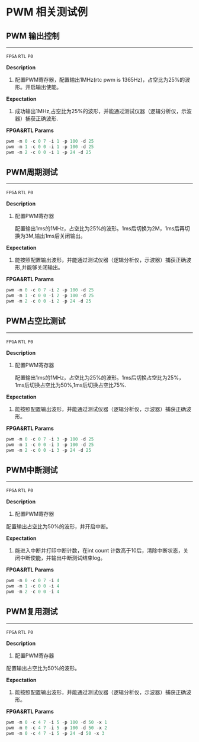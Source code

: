 # PWM 相关测试例

## PWM 输出控制

----

`FPGA` `RTL` `P0`

**Description**  

1. 配置PWM寄存器，配置输出1MHz(rtc pwm is 1365Hz)，占空比为25%的波形。开启输出使能。  

**Expectation**  

1. 成功输出1MHz,占空比为25%的波形，并能通过测试仪器（逻辑分析仪，示波器）捕获正确波形.

**FPGA&RTL Params**  


```c
pwm -m 0 -c 0 7 -i 1 -p 100 -d 25
pwm -m 1 -c 0 0 -i 1 -p 100 -d 25
pwm -m 2 -c 0 0 -i 1 -p 24 -d 25
```

## PWM周期测试

----

`FPGA` `RTL` `P0`

**Description**  

1. 配置PWM寄存器

   配置输出1ms的1MHz，占空比为25%的波形。1ms后切换为2M，1ms后再切换为3M,输出1ms后关闭输出。

**Expectation**  

1. 能按照配置输出波形，并能通过测试仪器（逻辑分析仪，示波器）捕获正确波形,并能够关闭输出。

**FPGA&RTL Params**  

```c
pwm -m 0 -c 0 7 -i 2 -p 100 -d 25
pwm -m 1 -c 0 0 -i 2 -p 100 -d 25
pwm -m 2 -c 0 0 -i 2 -p 24 -d 25
```

## PWM占空比测试

----

`FPGA` `RTL` `P0`

**Description**  

1. 配置PWM寄存器

   配置输出1ms的1MHz，占空比为25%的波形。1ms后切换占空比为25%，1ms后切换占空比为50%,1ms后切换占空比75%.

**Expectation**  

1. 能按照配置输出波形，并能通过测试仪器（逻辑分析仪，示波器）捕获正确波形。

**FPGA&RTL Params**  

```c
pwm -m 0 -c 0 7 -i 3 -p 100 -d 25
pwm -m 1 -c 0 0 -i 3 -p 100 -d 25
pwm -m 2 -c 0 0 -i 3 -p 24 -d 25
```

## PWM中断测试

----

`FPGA` `RTL` `P0`

**Description**  

1. 配置PWM寄存器

  配置输出占空比为50%的波形，并开启中断。

**Expectation**  

1. 能进入中断并打印中断计数，在int count 计数高于10后，清除中断状态，关闭中断使能，并输出中断测试结束log。

**FPGA&RTL Params**  

```c
pwm -m 0 -c 0 7 -i 4
pwm -m 1 -c 0 0 -i 4
pwm -m 2 -c 0 0 -i 4
```

## PWM复用测试

----

`FPGA` `RTL` `P0`

**Description**  

1. 配置PWM寄存器

  配置输出占空比为50%的波形。

**Expectation**  

1. 能按照配置输出波形，并能通过测试仪器（逻辑分析仪，示波器）捕获正确波形。

**FPGA&RTL Params**  

```c
pwm -m 0 -c 4 7 -i 5 -p 100 -d 50 -x 1
pwm -m 0 -c 4 7 -i 5 -p 100 -d 50 -x 2
pwm -m 0 -c 4 7 -i 5 -p 24 -d 50 -x 3
```
